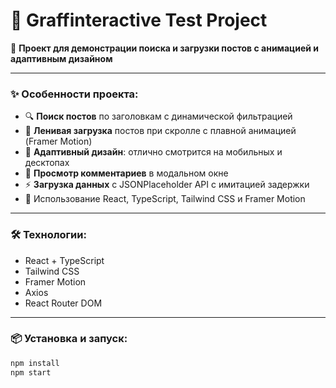 # 🌟 Graffinteractive Test Project

🚀 **Проект для демонстрации поиска и загрузки постов с анимацией и адаптивным дизайном**

---

### ✨ Особенности проекта:

- 🔍 **Поиск постов** по заголовкам с динамической фильтрацией  
- 📜 **Ленивая загрузка** постов при скролле с плавной анимацией (Framer Motion)  
- 📱 **Адаптивный дизайн**: отлично смотрится на мобильных и десктопах  
- 💬 **Просмотр комментариев** в модальном окне  
- ⚡ **Загрузка данных** с JSONPlaceholder API с имитацией задержки  
- 🧩 Использование React, TypeScript, Tailwind CSS и Framer Motion

---

### 🛠 Технологии:

- React + TypeScript  
- Tailwind CSS  
- Framer Motion  
- Axios  
- React Router DOM  

---

### 📦 Установка и запуск:

```bash
npm install
npm start
